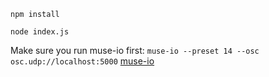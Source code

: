 `npm install`

`node index.js`

Make sure you run muse-io first: `muse-io --preset 14 --osc osc.udp://localhost:5000`
[muse-io](http://developer.choosemuse.com/research-tools/getting-started)
